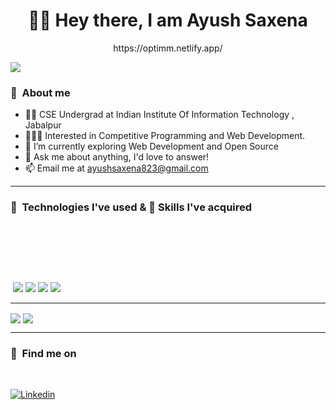 <h1 align="center">🙌🏻 Hey there, I am Ayush Saxena</h1>

<p align="center"> https://optimm.netlify.app/</p>
<img align="center" src="https://komarev.com/ghpvc/?username=optimm&label=My+Visitors&color=blueviolet">

<h3>📌&nbsp&nbspAbout me </h3>

 
- 👨‍🏫 CSE Undergrad at Indian Institute Of Information Technology , Jabalpur
- 👨🏽‍💻 Interested in Competitive Programming and Web Development.
- 🌱 I’m currently exploring Web Development and Open Source
- 💬 Ask me about anything, I'd love to answer!
- 📫 Email me at ayushsaxena823@gmail.com
 


<hr/>
<h3>📌&nbsp&nbspTechnologies I've used & 🤹 Skills I've acquired </h3>
<br>

<img src="https://img.shields.io/badge/C%2B%2B-00599C?style=for-the-badge&logo=c%2B%2B&logoColor=white" alt="">    <img src="https://img.shields.io/badge/C-00599C?style=for-the-badge&logo=c&logoColor=white" alt="">    <img src="https://img.shields.io/badge/Python-3776AB?style=for-the-badge&logo=python&logoColor=white" alt="">    <img src="https://img.shields.io/badge/Java-ED8B00?style=for-the-badge&logo=java&logoColor=white" alt="">    <img src="https://img.shields.io/badge/HTML5-E34F26?style=for-the-badge&logo=html5&logoColor=white" alt="">    <img src="https://img.shields.io/badge/CSS-239120?&style=for-the-badge&logo=css3&logoColor=white" alt="">    <img src="https://img.shields.io/badge/JavaScript-F7DF1E?style=for-the-badge&logo=javascript&logoColor=black" alt="">
 
<img src="https://img.shields.io/badge/Node.js-43853D?style=for-the-badge&logo=node.js&logoColor=white" alt="">  <img src="https://img.shields.io/badge/Express.js-000000?style=for-the-badge&logo=express&logoColor=white" alt="">    <img src="https://img.shields.io/badge/React-20232A?style=for-the-badge&logo=react&logoColor=61DAFB" alt="">    <img src="https://img.shields.io/badge/MongoDB-4EA94B?style=for-the-badge&logo=mongodb&logoColor=white" alt="">    <img src="https://img.shields.io/badge/Npm-DC322F?style=for-the-badge&logo=npm&logoColor=white" alt="">    <img src="https://img.shields.io/badge/Git-FF4500?style=for-the-badge&logo=git&logoColor=white" alt="">

<img src="https://img.shields.io/badge/Socket.io-010101?&style=for-the-badge&logo=Socket.io&logoColor=white" alt=""> <img src="https://img.shields.io/badge/Bootstrap-563D7C?style=for-the-badge&logo=bootstrap&logoColor=white"> <img src= "https://img.shields.io/badge/PHP-777BB4?style=for-the-badge&logo=php&logoColor=white"> <img src="https://img.shields.io/badge/jQuery-0769AD?style=for-the-badge&logo=jquery&logoColor=white"> <img src="https://img.shields.io/badge/Ubuntu-E95420?style=for-the-badge&logo=ubuntu&logoColor=white">


<hr/>


  <img align="center" src="https://github-readme-stats.vercel.app/api?username=optimm&theme=radical&show_icons=true"> <img align="center" src="https://github-readme-stats.vercel.app/api/top-langs/?username=optimm&layout=compact&theme=radical">
  
  

<hr/>
 
 <h3>📌&nbsp&nbspFind me on</h3>
 <br>
<p>
  <a href="https://www.linkedin.com/in/ayush-saxena-b5b099203">
    <img alt="Linkedin" src="https://img.shields.io/badge/Linkedin--_.svg?style=social&logo=linkedin"/>
  </a>
</p>
